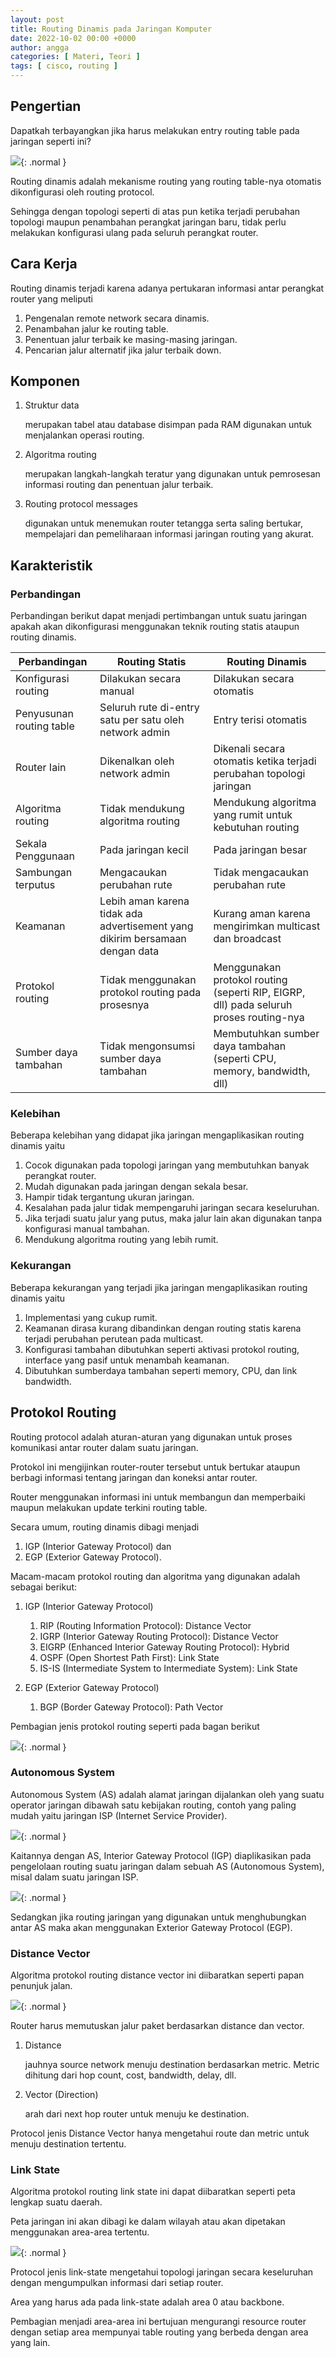 ```yaml
---
layout: post
title: Routing Dinamis pada Jaringan Komputer
date: 2022-10-02 00:00 +0000
author: angga
categories: [ Materi, Teori ]
tags: [ cisco, routing ]
---
```


## Pengertian

Dapatkah terbayangkan jika harus melakukan entry routing table pada jaringan seperti ini?

![](/assets/img/2022-10-02-routing-dinamis-pada-jaringan-komputer/01.png){: .normal }

Routing dinamis adalah mekanisme routing yang routing table-nya otomatis dikonfigurasi oleh routing protocol.

Sehingga dengan topologi seperti di atas pun ketika terjadi perubahan topologi maupun penambahan perangkat jaringan baru, tidak perlu melakukan konfigurasi ulang pada seluruh perangkat router.

## Cara Kerja

Routing dinamis terjadi karena adanya pertukaran informasi antar perangkat router yang meliputi

1. Pengenalan remote network secara dinamis.
2. Penambahan jalur ke routing table.
3. Penentuan jalur terbaik ke masing-masing jaringan.
4. Pencarian jalur alternatif jika jalur terbaik down.

## Komponen

1. Struktur data
    
    merupakan tabel atau database disimpan pada RAM digunakan untuk menjalankan operasi routing.

2. Algoritma routing

    merupakan langkah-langkah teratur yang digunakan untuk pemrosesan informasi routing dan penentuan jalur terbaik.

3. Routing protocol messages

    digunakan untuk menemukan router tetangga serta saling bertukar, mempelajari dan pemeliharaan informasi jaringan routing yang akurat.

## Karakteristik

### Perbandingan

Perbandingan berikut dapat menjadi pertimbangan untuk suatu jaringan apakah akan dikonfigurasi menggunakan teknik routing statis ataupun routing dinamis.

| Perbandingan | Routing Statis | Routing Dinamis |
|---|---|---|
| Konfigurasi routing | Dilakukan secara manual | Dilakukan secara otomatis |
| Penyusunan routing table | Seluruh rute di-entry satu per satu oleh network admin | Entry terisi otomatis |
| Router Iain | Dikenalkan oleh network admin | Dikenali secara otomatis ketika terjadi perubahan topologi jaringan |
| Algoritma routing | Tidak mendukung algoritma routing | Mendukung algoritma yang rumit untuk kebutuhan routing |
| Sekala Penggunaan | Pada jaringan kecil | Pada jaringan besar |
| Sambungan terputus | Mengacaukan perubahan rute | Tidak mengacaukan perubahan rute |
| Keamanan | Lebih aman karena tidak ada advertisement yang dikirim bersamaan dengan data | Kurang aman karena mengirimkan multicast dan broadcast |
| Protokol routing | Tidak menggunakan protokol routing pada prosesnya | Menggunakan protokol routing (seperti RIP, EIGRP, dll) pada seluruh proses routing-nya |
| Sumber daya tambahan | Tidak mengonsumsi sumber daya tambahan | Membutuhkan sumber daya tambahan (seperti CPU, memory, bandwidth, dll) |

### Kelebihan

Beberapa kelebihan yang didapat jika jaringan mengaplikasikan routing dinamis yaitu

1. Cocok digunakan pada topologi jaringan yang membutuhkan banyak perangkat router.
1. Mudah digunakan pada jaringan dengan sekala besar.
1. Hampir tidak tergantung ukuran jaringan.
1. Kesalahan pada jalur tidak mempengaruhi jaringan secara keseluruhan.
1. Jika terjadi suatu jalur yang putus, maka jalur lain akan digunakan tanpa konfigurasi manual tambahan.
1. Mendukung algoritma routing yang lebih rumit.

### Kekurangan

Beberapa kekurangan yang terjadi jika jaringan mengaplikasikan routing dinamis yaitu

1. Implementasi yang cukup rumit.
2. Keamanan dirasa kurang dibandinkan dengan routing statis karena terjadi perubahan perutean pada multicast.
3. Konfigurasi tambahan dibutuhkan seperti aktivasi protokol routing, interface yang pasif untuk menambah keamanan.
4. Dibutuhkan sumberdaya tambahan seperti memory, CPU, dan link bandwidth.

## Protokol Routing

Routing protocol adalah aturan-aturan yang digunakan untuk proses komunikasi antar router dalam suatu jaringan.

Protokol ini mengijinkan router-router tersebut untuk bertukar ataupun berbagi informasi tentang jaringan dan koneksi antar router.

Router menggunakan informasi ini untuk membangun dan memperbaiki maupun melakukan update terkini routing table.

Secara umum, routing dinamis dibagi menjadi 

1. IGP (Interior Gateway Protocol) dan 
1. EGP (Exterior Gateway Protocol). 

Macam-macam protokol routing dan algoritma yang digunakan adalah sebagai berikut:

1. IGP (Interior Gateway Protocol)
    
    1. RIP (Routing Information Protocol): Distance Vector
    1. IGRP (Interior Gateway Routing Protocol): Distance Vector
    1. EIGRP (Enhanced Interior Gateway Routing Protocol): Hybrid
    1. OSPF (Open Shortest Path First): Link State
    1. IS-IS (Intermediate System to Intermediate System): Link State

1. EGP (Exterior Gateway Protocol)
  
    1. BGP (Border Gateway Protocol): Path Vector

Pembagian jenis protokol routing seperti pada bagan berikut

![](/assets/img/2022-10-02-routing-dinamis-pada-jaringan-komputer/03.png){: .normal }

### Autonomous System

Autonomous System (AS) adalah alamat jaringan dijalankan oleh yang suatu operator jaringan dibawah satu kebijakan routing, contoh yang paling mudah yaitu jaringan ISP (Internet Service Provider).

![](/assets/img/2022-10-02-routing-dinamis-pada-jaringan-komputer/04.png){: .normal }

Kaitannya dengan AS, Interior Gateway Protocol (IGP) diaplikasikan pada pengelolaan routing suatu jaringan dalam sebuah AS (Autonomous System), misal dalam suatu jaringan ISP. 

![](/assets/img/2022-10-02-routing-dinamis-pada-jaringan-komputer/05.png){: .normal }

Sedangkan jika routing jaringan yang digunakan untuk menghubungkan antar AS maka akan menggunakan Exterior Gateway Protocol (EGP).

### Distance Vector

Algoritma protokol routing distance vector ini diibaratkan seperti papan penunjuk jalan.

![](/assets/img/2022-10-02-routing-dinamis-pada-jaringan-komputer/06.png){: .normal }

Router harus memutuskan jalur paket berdasarkan distance dan vector.

1. Distance
    
    jauhnya source network menuju destination berdasarkan metric. Metric dihitung dari hop count, cost, bandwidth, delay, dll.

1. Vector (Direction)

    arah dari next hop router untuk menuju ke destination.

Protocol jenis Distance Vector hanya mengetahui route dan metric untuk menuju destination tertentu.

### Link State

Algoritma protokol routing link state ini dapat diibaratkan seperti peta lengkap suatu daerah.

Peta jaringan ini akan dibagi ke dalam wilayah atau akan dipetakan menggunakan area-area tertentu.

![](/assets/img/2022-10-02-routing-dinamis-pada-jaringan-komputer/07.png){: .normal }

Protocol jenis link-state mengetahui topologi jaringan secara keseluruhan dengan mengumpulkan informasi dari setiap router.

Area yang harus ada pada link-state adalah area 0 atau backbone.

Pembagian menjadi area-area ini bertujuan mengurangi resource router dengan setiap area mempunyai table routing yang berbeda dengan area yang lain.
